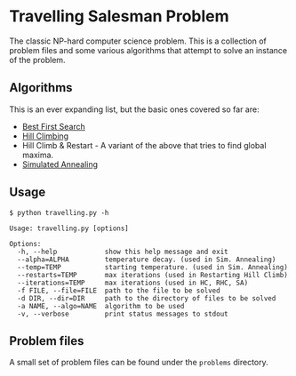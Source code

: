 Travelling Salesman Problem
===========================

The classic NP-hard computer science problem. This is a collection of problem files and some various algorithms that attempt to solve an instance of the problem.

Algorithms
----------

This is an ever expanding list, but the basic ones covered so far are:

* [Best First Search](http://en.wikipedia.org/wiki/Best_first_search)
* [Hill Climbing](http://en.wikipedia.org/wiki/Hill_climbing)
* Hill Climb & Restart - A variant of the above that tries to find global maxima.
* [Simulated Annealing](http://en.wikipedia.org/wiki/Simulated_annealing)


Usage
-------

    $ python travelling.py -h

	Usage: travelling.py [options]

	Options:
	  -h, --help            show this help message and exit
	  --alpha=ALPHA         temperature decay. (used in Sim. Annealing)
	  --temp=TEMP           starting temperature. (used in Sim. Annealing)
	  --restarts=TEMP       max iterations (used in Restarting Hill Climb)
	  --iterations=TEMP     max iterations (used in HC, RHC, SA)
	  -f FILE, --file=FILE  path to the file to be solved
	  -d DIR, --dir=DIR     path to the directory of files to be solved
	  -a NAME, --algo=NAME  algorithm to be used
	  -v, --verbose         print status messages to stdout
	

Problem files
-------------

A small set of problem files can be found under the `problems` directory.